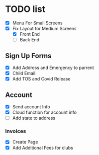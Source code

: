 # TODO list

- [x] Menu For Small Screens
- [x] Fix Layout for Medium Screens
  - [x] Front End
  - [ ] Back End

## Sign Up Forms

- [x] Add Address and Emergency to parrent
- [x] Child Email
- [x] Add TOS and Covid Release

## Account

- [x] Send account Info
- [x] Cloud function for account info
- [ ] Add state to address

### Invoices

- [x] Create Page
- [x] Add Additional Fees for clubs
